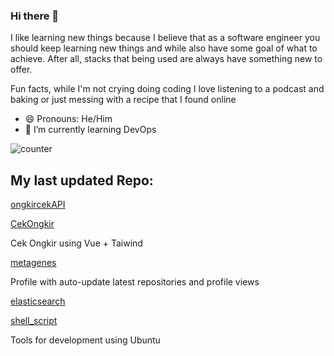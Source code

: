 ### Hi there 👋
I like learning new things because I believe that as a software engineer you should keep learning new things and while also have some goal of what to achieve. After all, stacks that being used are always have something new to offer.

Fun facts, while I'm not crying doing coding I love listening to a podcast and baking or just messing with a recipe that  I found online
- 😄 Pronouns: He/Him
- 🌱 I’m currently learning DevOps


![counter](https://ene3oosohyebu4a.m.pipedream.net)


## My last updated Repo:

[ongkircekAPI](https://github.com/metagenes/ongkircekAPI)



[CekOngkir](https://github.com/metagenes/CekOngkir)

Cek Ongkir using Vue + Taiwind

[metagenes](https://github.com/metagenes/metagenes)

Profile with auto-update latest repositories and profile views

[elasticsearch](https://github.com/metagenes/elasticsearch)



[shell_script](https://github.com/metagenes/shell_script)

Tools for development using Ubuntu


